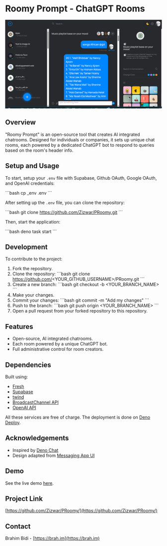 # Roomy Prompt - ChatGPT Rooms

![Proomy](static/screenshot.png)

## Overview
"Roomy Prompt" is an open-source tool that creates AI integrated chatrooms. Designed for individuals or companies, it sets up unique chat rooms, each powered by a dedicated ChatGPT bot to respond to queries based on the room's header info.

## Setup and Usage

To start, setup your `.env` file with Supabase, Github OAuth, Google OAuth, and OpenAI credentials:

\```bash
cp _env .env
\```

After setting up the `.env` file, you can clone the repository:

\```bash
git clone https://github.com/Zizwar/PRoomy.git
\```

Then, start the application:

\```bash
deno task start
\```

## Development

To contribute to the project:

1. Fork the repository.
2. Clone the repository:
\```bash
git clone https://github.com/<YOUR_GITHUB_USERNAME>/PRoomy.git
\```
3. Create a new branch:
\```bash
git checkout -b <YOUR_BRANCH_NAME>
\```
4. Make your changes.
5. Commit your changes:
\```bash
git commit -m "Add my changes"
\```
6. Push to the branch:
\```bash
git push origin <YOUR_BRANCH_NAME>
\```
7. Open a pull request from your forked repository to this repository.

## Features

- Open-source, AI integrated chatrooms.
- Each room powered by a unique ChatGPT bot.
- Full administrative control for room creators.

## Dependencies 

Built using:

- [Fresh](https://fresh.deno.dev)
- [Supabase](https://supabase.io)
- [twind](https://twind.dev)
- [BroadcastChannel API](https://developer.mozilla.org/en-US/docs/Web/API/Broadcast_Channel_API)
- [OpenAI API](https://oepnai.com)

All these services are free of charge. The deployment is done on [Deno Deploy](https://deno.com/deploy).

## Acknowledgements

- Inspired by [Deno Chat](https://showcase-chat.deno.dev/)
- Design adapted from [Messaging App UI](https://codepen.io/TurkAysenur/pen/ZEbXoRZ)

## Demo
See the live demo [here](https://jpt.ma/proomy).

## Project Link
[https://github.com/Zizwar/PRoomy/](https://github.com/Zizwar/PRoomy/)

## Contact
Brahim Bidi - [https://brah.im](https://brah.im)
